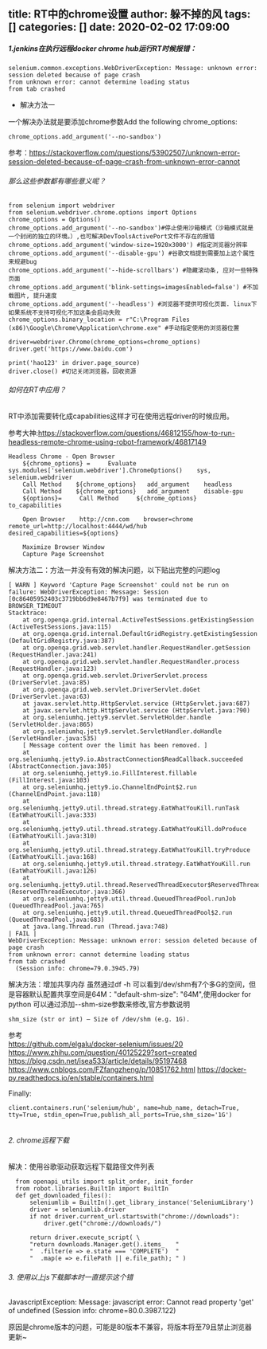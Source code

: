 title: RT中的chrome设置
author: 躲不掉的风
tags: []
categories: []
date: 2020-02-02 17:09:00
---
##### 1.jenkins在执行远程docker chrome hub运行RT时候报错：

	selenium.common.exceptions.WebDriverException: Message: unknown error: session deleted because of page crash
	from unknown error: cannot determine loading status
	from tab crashed
    
-  解决方法一

一个解决办法就是要添加chrome参数Add the following chrome_options:

	chrome_options.add_argument('--no-sandbox')   
参考：https://stackoverflow.com/questions/53902507/unknown-error-session-deleted-because-of-page-crash-from-unknown-error-cannot
    
 ######   那么这些参数都有哪些意义呢？
```
from selenium import webdriver
from selenium.webdriver.chrome.options import Options
chrome_options = Options()
chrome_options.add_argument('--no-sandbox')#停止使用沙箱模式（沙箱模式就是一个封闭的独立的环境。）,也可解决DevToolsActivePort文件不存在的报错
chrome_options.add_argument('window-size=1920x3000') #指定浏览器分辨率
chrome_options.add_argument('--disable-gpu') #谷歌文档提到需要加上这个属性来规避bug
chrome_options.add_argument('--hide-scrollbars') #隐藏滚动条, 应对一些特殊页面
chrome_options.add_argument('blink-settings=imagesEnabled=false') #不加载图片, 提升速度
chrome_options.add_argument('--headless') #浏览器不提供可视化页面. linux下如果系统不支持可视化不加这条会启动失败
chrome_options.binary_location = r"C:\Program Files (x86)\Google\Chrome\Application\chrome.exe" #手动指定使用的浏览器位置

driver=webdriver.Chrome(chrome_options=chrome_options)
driver.get('https://www.baidu.com')

print('hao123' in driver.page_source)
driver.close() #切记关闭浏览器，回收资源
```
###### 如何在RT中应用？

RT中添加需要转化成capabilities这样才可在使用远程driver的时候应用。

参考大神:https://stackoverflow.com/questions/46812155/how-to-run-headless-remote-chrome-using-robot-framework/46817149
```
Headless Chrome - Open Browser
    ${chrome_options} =     Evaluate    sys.modules['selenium.webdriver'].ChromeOptions()    sys, selenium.webdriver
    Call Method    ${chrome_options}   add_argument    headless
    Call Method    ${chrome_options}   add_argument    disable-gpu
    ${options}=     Call Method     ${chrome_options}    to_capabilities     

    Open Browser    http://cnn.com    browser=chrome    remote_url=http://localhost:4444/wd/hub     desired_capabilities=${options}

    Maximize Browser Window
    Capture Page Screenshot
```


解决方法二：方法一并没有有效的解决问题，以下贴出完整的问题log

```
[ WARN ] Keyword 'Capture Page Screenshot' could not be run on failure: WebDriverException: Message: Session [0c86405952403c3719bb6d9e8467b7f9] was terminated due to BROWSER_TIMEOUT
Stacktrace:
    at org.openqa.grid.internal.ActiveTestSessions.getExistingSession (ActiveTestSessions.java:115)
    at org.openqa.grid.internal.DefaultGridRegistry.getExistingSession (DefaultGridRegistry.java:387)
    at org.openqa.grid.web.servlet.handler.RequestHandler.getSession (RequestHandler.java:241)
    at org.openqa.grid.web.servlet.handler.RequestHandler.process (RequestHandler.java:123)
    at org.openqa.grid.web.servlet.DriverServlet.process (DriverServlet.java:85)
    at org.openqa.grid.web.servlet.DriverServlet.doGet (DriverServlet.java:63)
    at javax.servlet.http.HttpServlet.service (HttpServlet.java:687)
    at javax.servlet.http.HttpServlet.service (HttpServlet.java:790)
    at org.seleniumhq.jetty9.servlet.ServletHolder.handle (ServletHolder.java:865)
    at org.seleniumhq.jetty9.servlet.ServletHandler.doHandle (ServletHandler.java:535)
    [ Message content over the limit has been removed. ]
    at org.seleniumhq.jetty9.io.AbstractConnection$ReadCallback.succeeded (AbstractConnection.java:305)
    at org.seleniumhq.jetty9.io.FillInterest.fillable (FillInterest.java:103)
    at org.seleniumhq.jetty9.io.ChannelEndPoint$2.run (ChannelEndPoint.java:118)
    at org.seleniumhq.jetty9.util.thread.strategy.EatWhatYouKill.runTask (EatWhatYouKill.java:333)
    at org.seleniumhq.jetty9.util.thread.strategy.EatWhatYouKill.doProduce (EatWhatYouKill.java:310)
    at org.seleniumhq.jetty9.util.thread.strategy.EatWhatYouKill.tryProduce (EatWhatYouKill.java:168)
    at org.seleniumhq.jetty9.util.thread.strategy.EatWhatYouKill.run (EatWhatYouKill.java:126)
    at org.seleniumhq.jetty9.util.thread.ReservedThreadExecutor$ReservedThread.run (ReservedThreadExecutor.java:366)
    at org.seleniumhq.jetty9.util.thread.QueuedThreadPool.runJob (QueuedThreadPool.java:765)
    at org.seleniumhq.jetty9.util.thread.QueuedThreadPool$2.run (QueuedThreadPool.java:683)
    at java.lang.Thread.run (Thread.java:748)
| FAIL |
WebDriverException: Message: unknown error: session deleted because of page crash
from unknown error: cannot determine loading status
from tab crashed
  (Session info: chrome=79.0.3945.79)
```
解决方法：增加共享内存
虽然通过df -h 可以看到/dev/shm有7个多G的空间，但是容器默认配置共享空间是64M："default-shm-size": "64M",使用docker for python 可以通过添加--shm-size参数来修改,官方参数说明

```
shm_size (str or int) – Size of /dev/shm (e.g. 1G).

```
参考                                   
https://github.com/elgalu/docker-selenium/issues/20
https://www.zhihu.com/question/40125229?sort=created
https://blog.csdn.net/isea533/article/details/95197468
https://www.cnblogs.com/FZfangzheng/p/10851762.html
https://docker-py.readthedocs.io/en/stable/containers.html

Finally:
```
client.containers.run('selenium/hub', name=hub_name, detach=True, tty=True, stdin_open=True,publish_all_ports=True,shm_size='1G')
                               
```
###### 2. chrome远程下载

  解决：使用谷歌驱动获取远程下载路径文件列表
  
```
  from openapi_utils import split_order, init_forder
  from robot.libraries.BuiltIn import BuiltIn
  def get_downloaded_files():
      seleniumlib = BuiltIn().get_library_instance('SeleniumLibrary')
      driver = seleniumlib.driver
      if not driver.current_url.startswith("chrome://downloads"):
          driver.get("chrome://downloads/")

      return driver.execute_script( \
      "return downloads.Manager.get().items_   "
      "  .filter(e => e.state === 'COMPLETE')  "
      "  .map(e => e.filePath || e.file_path); " )
```

###### 3. 使用以上js下载脚本时一直提示这个错 

JavascriptException: Message: javascript error: Cannot read property 'get' of undefined
  (Session info: chrome=80.0.3987.122)
  
  原因是chrome版本的问题，可能是80版本不兼容，将版本将至79且禁止浏览器更新~
